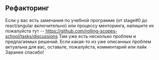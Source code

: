 ## Рефакторинг
Если у вас есть замечания по учебной программе (от stage#0 до react/angular включительно) или процессу менторинга, напишите их пожалуйста тут -- https://github.com/rolling-scopes-school/tasks/discussions
Там уже есть несколько проблем и предлагаемых решений. 
Если какая-то из уже описанных проблем актуальна для вас, оставьте, пожалуйста, комментарий или лайк
Заранее спасибо!
